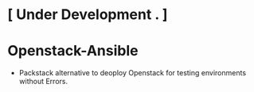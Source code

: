 
# [ Under Development . ]

#  Openstack-Ansible

* Packstack alternative to deoploy Openstack for testing environments without Errors.

